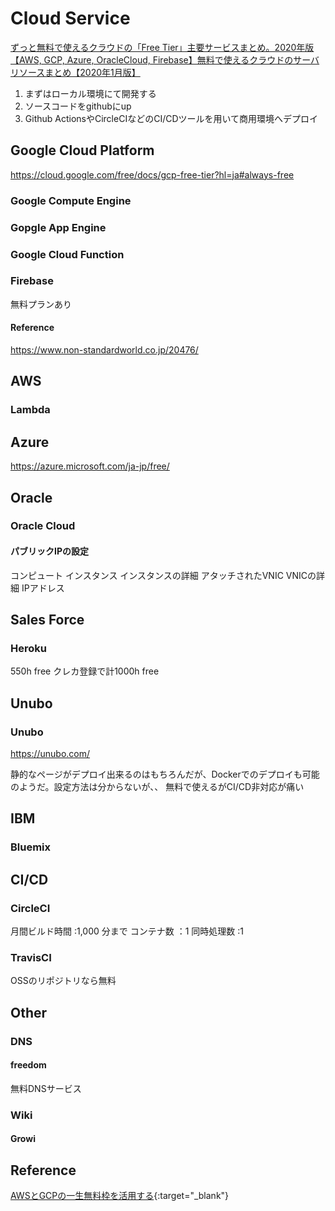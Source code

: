 # Cloud Service

[ずっと無料で使えるクラウドの「Free Tier」主要サービスまとめ。2020年版](https://www.publickey1.jp/blog/20/free_tier2020.html)
[【AWS, GCP, Azure, OracleCloud, Firebase】無料で使えるクラウドのサーバリソースまとめ【2020年1月版】](https://qiita.com/goyae/items/196221169391dd44125d)

1.  まずはローカル環境にて開発する
2.  ソースコードをgithubにup
3.  Github ActionsやCircleCIなどのCI/CDツールを用いて商用環境へデプロイ

## Google Cloud Platform
https://cloud.google.com/free/docs/gcp-free-tier?hl=ja#always-free

### Google Compute Engine

### Gopgle App Engine

### Google Cloud Function

### Firebase
無料プランあり

#### Reference
<https://www.non-standardworld.co.jp/20476/>

## AWS
### Lambda

## Azure
https://azure.microsoft.com/ja-jp/free/


## Oracle
### Oracle Cloud
#### パブリックIPの設定
コンピュート
インスタンス
インスタンスの詳細
アタッチされたVNIC
VNICの詳細
IPアドレス
## Sales Force
### Heroku
550h free
クレカ登録で計1000h free

## Unubo
### Unubo
https://unubo.com/

静的なページがデプロイ出来るのはもちろんだが、Dockerでのデプロイも可能のようだ。設定方法は分からないが、、
無料で使えるがCI/CD非対応が痛い

## IBM
### Bluemix

## CI/CD
### CircleCI
月間ビルド時間 :1,000 分まで
コンテナ数 ：1
同時処理数 :1

### TravisCI
OSSのリポジトリなら無料

## Other
### DNS
#### freedom
無料DNSサービス

### Wiki
#### Growi


## Reference
[AWSとGCPの一生無料枠を活用する](https://qiita.com/suzukenz/items/4ecafd341e012102a6e9){:target="_blank"}

